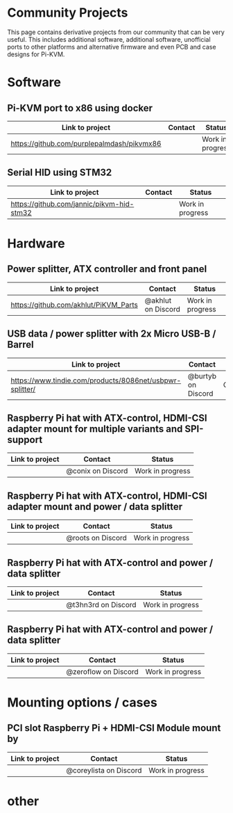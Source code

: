 # Community Projects
This page contains derivative projects from our community that can be very useful.
This includes additional software, additional software, unofficial ports to other platforms and alternative firmware
and even PCB and case designs for Pi-KVM.

# Software
## Pi-KVM port to x86 using docker
|Link to project | Contact | Status |
|---|---|---|
| https://github.com/purplepalmdash/pikvmx86 | | Work in progress |

## Serial HID using STM32
|Link to project | Contact | Status |
|---|---|---|
| https://github.com/jannic/pikvm-hid-stm32 | | Work in progress |

# Hardware
## Power splitter, ATX controller and front panel
|Link to project | Contact | Status |
|---|---|---|
https://github.com/akhlut/PiKVM_Parts| @akhlut on Discord | Work in progress |

## USB data / power splitter with 2x Micro USB-B / Barrel
| Link to project | Contact | Status | 
|---|---|---|
| https://www.tindie.com/products/8086net/usbpwr-splitter/ | @burtyb on Discord | Completed |

## Raspberry Pi hat with ATX-control, HDMI-CSI adapter mount for multiple variants and SPI-support
|Link to project | Contact | Status |
|---|---|---|
| | @conix on Discord | Work in progress |

## Raspberry Pi hat with ATX-control, HDMI-CSI adapter mount and power / data splitter
|Link to project | Contact | Status |
|---|---|---|
| | @roots on Discord | Work in progress |

## Raspberry Pi hat with ATX-control and power / data splitter
|Link to project | Contact | Status |
|---|---|---|
| | @t3hn3rd on Discord | Work in progress |

## Raspberry Pi hat with ATX-control and power / data splitter
|Link to project | Contact | Status |
|---|---|---|
| | @zeroflow on Discord | Work in progress |

# Mounting options / cases
## PCI slot Raspberry Pi + HDMI-CSI Module mount by 
|Link to project | Contact | Status |
|---|---|---|
| | @coreylista on Discord | Work in progress |

# other
